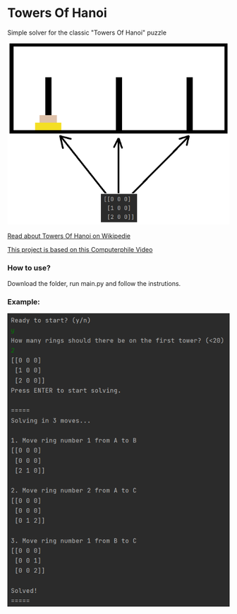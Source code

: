 # Towers Of Hanoi
Simple solver for the classic "Towers Of Hanoi" puzzle

![Illustration](illustration.png)

[Read about Towers Of Hanoi on Wikipedie](https://en.wikipedia.org/wiki/Tower_of_Hanoi)

[This project is based on this Computerphile Video](https://www.youtube.com/watch?v=8lhxIOAfDss&ab_channel=Computerphile)

### How to use?

Download the folder, run main.py and follow the instrutions.

### Example:

![console_log_towers](console_log_towers.png)
